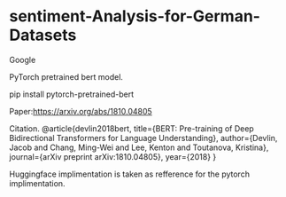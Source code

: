 # sentiment-Analysis-for-German-Datasets
Google


PyTorch pretrained bert model.

pip install pytorch-pretrained-bert


Paper:https://arxiv.org/abs/1810.04805

Citation.
@article{devlin2018bert,
  title={BERT: Pre-training of Deep Bidirectional Transformers for Language Understanding},
  author={Devlin, Jacob and Chang, Ming-Wei and Lee, Kenton and Toutanova, Kristina},
  journal={arXiv preprint arXiv:1810.04805},
  year={2018}
}

Huggingface implimentation is taken as refference for the pytorch implimentation.


